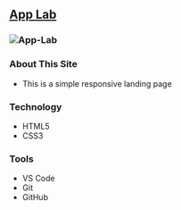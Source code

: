 ## [App Lab](https://ph-app-lab.netlify.app/)

### <img src="https://i.ibb.co/9NX0pZF/App-Lab.png" alt="App-Lab" border="0">

### About This Site

- This is a simple responsive landing page

### Technology

- HTML5
- CSS3

### Tools

- VS Code
- Git
- GitHub
